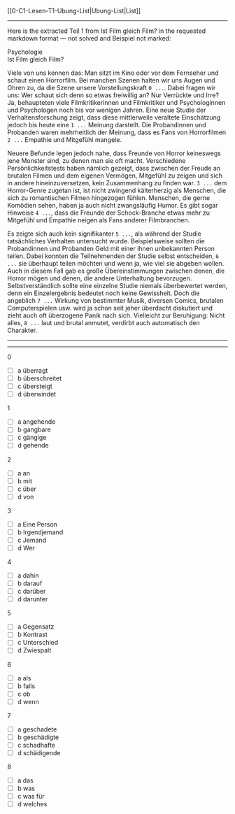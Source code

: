 [[0-C1-Lesen-T1-Ubung-List|Ubung-List|List]]

---

Here is the extracted Teil 1 from Ist Film gleich Film? in the requested markdown format — not solved and Beispiel not marked:

Psychologie  
Ist Film gleich Film?

Viele von uns kennen das: Man sitzt im Kino oder vor dem Fernseher und schaut einen Horrorfilm. Bei manchen Szenen halten wir uns Augen und Ohren zu, da die Szene unsere Vorstellungskraft `0 ...`. Dabei fragen wir uns: Wer schaut sich denn so etwas freiwillig an? Nur Verrückte und Irre? Ja, behaupteten viele Filmkritikerinnen und Filmkritiker und Psychologinnen und Psychologen noch bis vor wenigen Jahren. Eine neue Studie der Verhaltensforschung zeigt, dass diese mittlerweile veraltete Einschätzung jedoch bis heute eine `1 ...` Meinung darstellt. Die Probandinnen und Probanden waren mehrheitlich der Meinung, dass es Fans von Horrorfilmen `2 ...` Empathie und Mitgefühl mangele.

Neuere Befunde legen jedoch nahe, dass Freunde von Horror keineswegs jene Monster sind, zu denen man sie oft macht. Verschiedene Persönlichkeitstests haben nämlich gezeigt, dass zwischen der Freude an brutalen Filmen und dem eigenen Vermögen, Mitgefühl zu zeigen und sich in andere hineinzuversetzen, kein Zusammenhang zu finden war. `3 ...` dem Horror-Genre zugetan ist, ist nicht zwingend kälterherzig als Menschen, die sich zu romantischen Filmen hingezogen fühlen. Menschen, die gerne Komödien sehen, haben ja auch nicht zwangsläufig Humor. Es gibt sogar Hinweise `4 ...`, dass die Freunde der Schock-Branche etwas mehr zu Mitgefühl und Empathie neigen als Fans anderer Filmbranchen.

Es zeigte sich auch kein signifikanter `5 ...`, als während der Studie tatsächliches Verhalten untersucht wurde. Beispielsweise sollten die Probandinnen und Probanden Geld mit einer ihnen unbekannten Person teilen. Dabei konnten die Teilnehmenden der Studie selbst entscheiden, `6 ...` sie überhaupt teilen möchten und wenn ja, wie viel sie abgeben wollen. Auch in diesem Fall gab es große Übereinstimmungen zwischen denen, die Horror mögen und denen, die andere Unterhaltung bevorzugen. Selbstverständlich sollte eine einzelne Studie niemals überbewertet werden, denn ein Einzelergebnis bedeutet noch keine Gewissheit. Doch die angeblich `7 ...` Wirkung von bestimmter Musik, diversen Comics, brutalen Computerspielen usw. wird ja schon seit jeher überdacht diskutiert und zieht auch oft überzogene Panik nach sich. Vielleicht zur Beruhigung: Nicht alles, `8 ...` laut und brutal anmutet, verdirbt auch automatisch den Charakter.

---
---

0  
- [ ] a überragt  
- [ ] b überschreitet  
- [ ] c übersteigt  
- [ ] d überwindet  

1  
- [ ] a angehende  
- [ ] b gangbare  
- [ ] c gängige  
- [ ] d gehende  

2  
- [ ] a an  
- [ ] b mit  
- [ ] c über  
- [ ] d von  

3  
- [ ] a Eine Person  
- [ ] b Irgendjemand  
- [ ] c Jemand  
- [ ] d Wer  

4  
- [ ] a dahin  
- [ ] b darauf  
- [ ] c darüber  
- [ ] d darunter  

5  
- [ ] a Gegensatz  
- [ ] b Kontrast  
- [ ] c Unterschied  
- [ ] d Zwiespalt  

6  
- [ ] a als  
- [ ] b falls  
- [ ] c ob  
- [ ] d wenn  

7  
- [ ] a geschadete  
- [ ] b geschädigte  
- [ ] c schadhafte  
- [ ] d schädigende  

8  
- [ ] a das  
- [ ] b was  
- [ ] c was für  
- [ ] d welches  